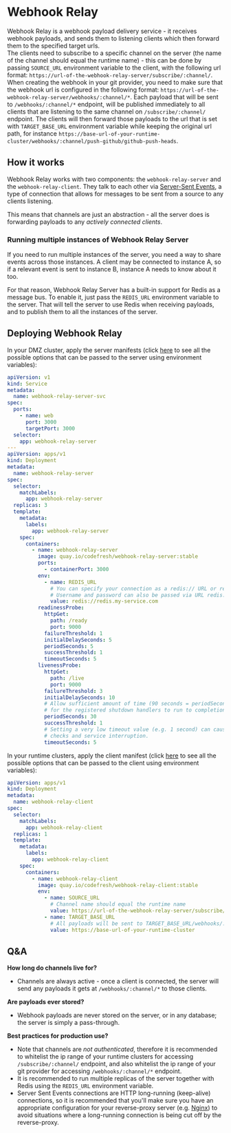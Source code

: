 # Webhook Relay
   
Webhook Relay is a webhook payload delivery service - it receives webhook payloads, and sends them to listening clients which then forward them to the specified target urls.<br>
The clients need to subscribe to a specific channel on the server (the name of the channel should equal the runtime name) - this can be done by passing `SOURCE_URL` environment variable to the client, with the following url format: `https://url-of-the-webhook-relay-server/subscribe/:channel/`.
When creating the webhook in your git provider, you need to make sure that the webhook url is configured in the following format: `https://url-of-the-webhook-relay-server/webhooks/:channel/*`. Each payload that will be sent to `/webhooks/:channel/*` endpoint, will be published immediately to all clients that are listening to the same channel on `/subscribe/:channel/` endpoint. The clients will then forward those payloads to the url that is set with `TARGET_BASE_URL` environment variable while keeping the original url path, for instance `https://base-url-of-your-runtime-cluster/webhooks/:channel/push-github/github-push-heads`. 
       
## How it works
   
Webhook Relay works with two components: the `webhook-relay-server` and the `webhook-relay-client`. They talk to each other via [Server-Sent Events](https://html.spec.whatwg.org/multipage/server-sent-events.html), a type of connection that allows for messages to be sent from a source to any clients listening.

This means that channels are just an abstraction - all the server does is forwarding payloads to any _actively connected clients_.
 
 
### Running multiple instances of Webhook Relay Server

If you need to run multiple instances of the server, you need a way to share events across those instances. A client may be connected to instance A, so if a relevant event is sent to instance B, instance A needs to know about it too.

For that reason, Webhook Relay Server has a built-in support for Redis as a message bus. To enable it, just pass the `REDIS_URL` environment variable to the server. That will tell the server to use Redis when receiving payloads, and to publish them to all the instances of the server.

## Deploying Webhook Relay

In your DMZ cluster, apply the server manifests (click [here](https://github.com/codefresh-io/webhook-relay/blob/main/apps/webhook-relay-server/README.md) to see all the possible options that can be passed to the server using environment variables):

```yaml
apiVersion: v1
kind: Service
metadata:
  name: webhook-relay-server-svc
spec:
  ports:
    - name: web
      port: 3000
      targetPort: 3000
  selector:
    app: webhook-relay-server
---
apiVersion: apps/v1
kind: Deployment
metadata:
  name: webhook-relay-server
spec:
  selector:
    matchLabels:
      app: webhook-relay-server
  replicas: 3
  template:
    metadata:
      labels:
        app: webhook-relay-server
    spec:
      containers:
        - name: webhook-relay-server
          image: quay.io/codefresh/webhook-relay-server:stable
          ports:
            - containerPort: 3000
          env:
            - name: REDIS_URL
              # You can specify your connection as a redis:// URL or rediss:// URL when using TLS encryption.
              # Username and password can also be passed via URL redis://username:authpassword@127.0.0.1:6380/4.
              value: redis://redis.my-service.com
          readinessProbe:
            httpGet:
              path: /ready
              port: 9000
            failureThreshold: 1
            initialDelaySeconds: 5
            periodSeconds: 5
            successThreshold: 1
            timeoutSeconds: 5
          livenessProbe:
            httpGet:
              path: /live
              port: 9000
            failureThreshold: 3
            initialDelaySeconds: 10
            # Allow sufficient amount of time (90 seconds = periodSeconds * failureThreshold)
            # for the registered shutdown handlers to run to completion.
            periodSeconds: 30
            successThreshold: 1
            # Setting a very low timeout value (e.g. 1 second) can cause false-positive
            # checks and service interruption.
            timeoutSeconds: 5

```

In your runtime clusters, apply the client manifest (click [here](https://github.com/codefresh-io/webhook-relay/blob/main/apps/webhook-relay-client/README.md) to see all the possible options that can be passed to the client using environment variables):

```yaml
apiVersion: apps/v1
kind: Deployment
metadata:
  name: webhook-relay-client
spec:
  selector:
    matchLabels:
      app: webhook-relay-client
  replicas: 1
  template:
    metadata:
      labels:
        app: webhook-relay-client
    spec:
      containers:
        - name: webhook-relay-client
          image: quay.io/codefresh/webhook-relay-client:stable
          env:
            - name: SOURCE_URL
              # Channel name should equal the runtime name
              value: https://url-of-the-webhook-relay-server/subscribe/:channel
            - name: TARGET_BASE_URL
              # All payloads will be sent to TARGET_BASE_URL/webhooks/:channel/*
              value: https://base-url-of-your-runtime-cluster

```

## Q&A

**How long do channels live for?**

* Channels are always active - once a client is connected, the server will send any payloads it gets at `/webhooks/:channel/*` to those clients.

**Are payloads ever stored?**

* Webhook payloads are never stored on the server, or in any database; the server is simply a pass-through.

**Best practices for production use?**

* Note that channels are _not authenticated_, therefore it is recommended to whitelist the ip range of your runtime clusters for accessing `/subscribe/:channel/` endpoint, and also whitelist the ip range of your git provider for accessing `/webhooks/:channel/*` endpoint.
* It is recommended to run multiple replicas of the server together with Redis using the `REDIS_URL` environment variable.
* Server Sent Events connections are HTTP long-running (keep-alive) connections, so it is recommended that you'll make sure you have an appropriate configuration for your reverse-proxy server (e.g. [Nginx](http://nginx.org/en/docs/http/ngx_http_upstream_module.html#keepalive)) to avoid situations where a long-running connection is being cut off by the reverse-proxy.  
